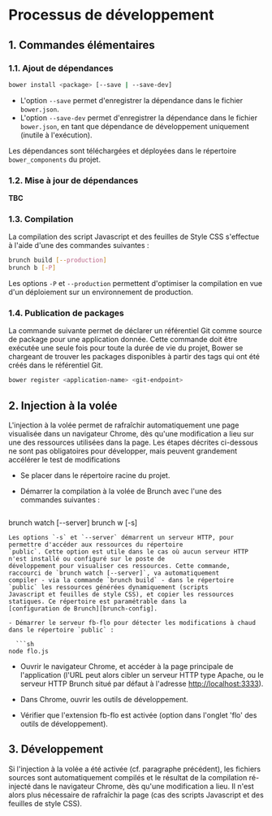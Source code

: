 # Processus de développement

## <a name="commands"></a>1. Commandes élémentaires

### 1.1. Ajout de dépendances

```sh
bower install <package> [--save | --save-dev]
```
- L'option `--save` permet d'enregistrer la dépendance dans le fichier `bower.json`.
- L'option `--save-dev` permet d'enregistrer la dépendance dans le fichier `bower.json`, en tant que dépendance de
développement uniquement (inutile à l'exécution).

Les dépendances sont téléchargées et déployées dans le répertoire `bower_components` du projet.

### 1.2. Mise à jour de dépendances

__TBC__

### 1.3. Compilation
La compilation des script Javascript et des feuilles de Style CSS s'effectue à l'aide d'une des commandes suivantes :
```sh
brunch build [--production]
brunch b [-P]
```
Les options `-P` et `--production` permettent d'optimiser la compilation en vue d'un déploiement sur un environnement de
production.

### 1.4. Publication de packages
La commande suivante permet de déclarer un référentiel Git comme source de package pour une application donnée. Cette
commande doit être exécutée une seule fois pour toute la durée de vie du projet, Bower se chargeant de trouver les
packages disponibles à partir des tags qui ont été créés dans le référentiel Git.
```sh
bower register <application-name> <git-endpoint>
```

## <a name="injection"></a>2. Injection à la volée
L'injection à la volée permet de rafraîchir automatiquement une page visualisée dans un navigateur Chrome, dès qu'une
modification a lieu sur une des ressources utilisées dans la page. Les étapes décrites ci-dessous ne sont pas
obligatoires pour développer, mais peuvent grandement accélérer le test de modifications

- Se placer dans le répertoire racine du projet. 
- Démarrer la compilation à la volée de Brunch avec l'une des commandes suivantes :

  ```sh
brunch watch [--server]
brunch w [-s]
```
Les options `-s` et `--server` démarrent un serveur HTTP, pour permettre d'accéder aux ressources du répertoire
`public`. Cette option est utile dans le cas où aucun serveur HTTP n'est installé ou configuré sur le poste de
développement pour visualiser ces ressources. Cette commande, raccourci de `brunch watch [--server]`, va automatiquement
compiler - via la commande `brunch build` - dans le répertoire `public` les ressources générées dynamiquement (scripts
Javascript et feuilles de style CSS), et copier les ressources statiques. Ce répertoire est paramétrable dans la
[configuration de Brunch][brunch-config].

- Démarrer le serveur fb-flo pour détecter les modifications à chaud dans le répertoire `public` :

  ```sh
node flo.js
```

- Ouvrir le navigateur Chrome, et accéder à la page principale de l'application (l'URL peut alors cibler un serveur HTTP
type Apache, ou le serveur HTTP Brunch situé par défaut à l'adresse <http://localhost:3333>).

- Dans Chrome, ouvrir les outils de développement.
- Vérifier que l'extension fb-flo est activée (option dans l'onglet 'flo' des outils de développement).


## <a name="developpement"></a>3. Développement
Si l'injection à la volée a été activée (cf. paragraphe précédent), les fichiers sources sont automatiquement compilés
et le résultat de la compilation ré-injecté dans le navigateur Chrome, dès qu'une modification a lieu. Il n'est alors
plus nécessaire de rafraîchir la page (cas des scripts Javascript et des feuilles de style CSS).

[brunch-config]: <https://github.com/brunch/brunch/blob/stable/docs/config.md> (Configuration de Brunch)
